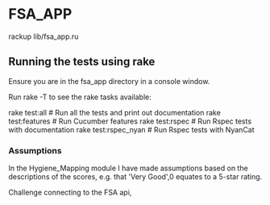 # FSA_APP

rackup lib/fsa_app.ru


##

###

## Running the tests using rake

Ensure you are in the fsa_app directory in a console window.

Run rake -T to see the rake tasks available:

rake test:all         # Run all the tests and print out documentation
rake test:features    # Run Cucumber features
rake test:rspec       # Run Rspec tests with documentation
rake test:rspec_nyan  # Run Rspec tests with NyanCat



### Assumptions

In the Hygiene_Mapping module I have made assumptions based on the descriptions
of the scores, e.g. that 'Very Good',0 equates to a 5-star rating.

Challenge connecting to the FSA api, 